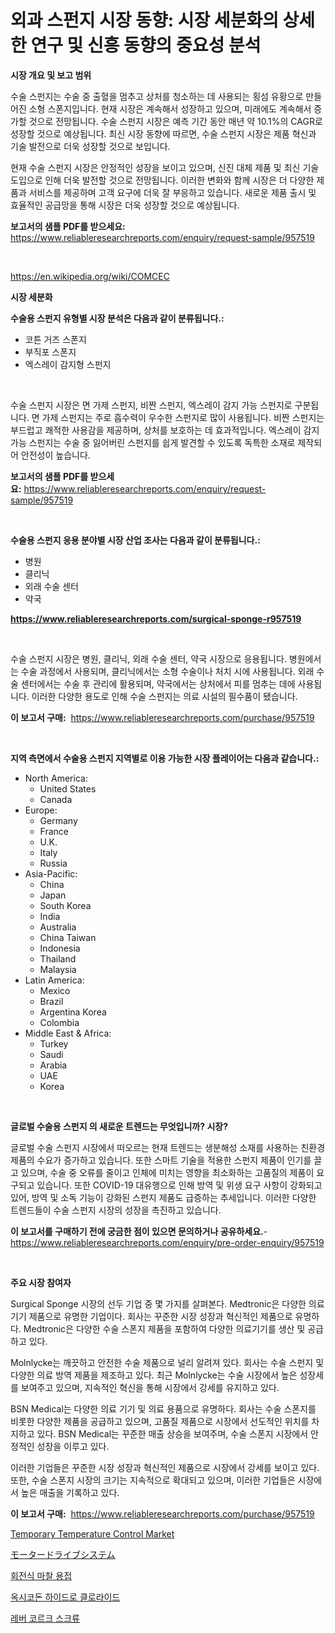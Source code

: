 <p><h1>외과 스펀지 시장 동향: 시장 세분화의 상세한 연구 및 신흥 동향의 중요성 분석</h1></p><p><strong>시장 개요 및 보고 범위</strong></p>
<p><p>수술 스펀지는 수술 중 출혈을 멈추고 상처를 청소하는 데 사용되는 횡섬 유황으로 만들어진 소형 스폰지입니다. 현재 시장은 계속해서 성장하고 있으며, 미래에도 계속해서 증가할 것으로 전망됩니다. 수술 스펀지 시장은 예측 기간 동안 매년 약 10.1%의 CAGR로 성장할 것으로 예상됩니다. 최신 시장 동향에 따르면, 수술 스펀지 시장은 제품 혁신과 기술 발전으로 더욱 성장할 것으로 보입니다. </p><p>현재 수술 스펀지 시장은 안정적인 성장을 보이고 있으며, 신진 대체 제품 및 최신 기술 도입으로 인해 더욱 발전할 것으로 전망됩니다. 이러한 변화와 함께 시장은 더 다양한 제품과 서비스를 제공하며 고객 요구에 더욱 잘 부응하고 있습니다. 새로운 제품 출시 및 효율적인 공급망을 통해 시장은 더욱 성장할 것으로 예상됩니다.</p></p>
<p><strong>보고서의 샘플 PDF를 받으세요:</strong> <a href="https://www.reliableresearchreports.com/enquiry/request-sample/957519">https://www.reliableresearchreports.com/enquiry/request-sample/957519</a></p>
<p>&nbsp;</p>
<p><a href="https://en.wikipedia.org/wiki/COMCEC">https://en.wikipedia.org/wiki/COMCEC</a></p>
<p><strong>시장 세분화</strong></p>
<p><strong>수술용 스펀지 유형별 시장 분석은 다음과 같이 분류됩니다.:</strong></p>
<p><ul><li>코튼 거즈 스폰지</li><li>부직포 스폰지</li><li>엑스레이 감지형 스펀지</li></ul></p>
<p>&nbsp;</p>
<p><p>수술 스펀지 시장은 면 가제 스펀지, 비짠 스펀지, 엑스레이 감지 가능 스펀지로 구분됩니다. 면 가제 스펀지는 주로 흡수력이 우수한 스펀지로 많이 사용됩니다. 비짠 스펀지는 부드럽고 쾌적한 사용감을 제공하며, 상처를 보호하는 데 효과적입니다. 엑스레이 감지 가능 스펀지는 수술 중 잃어버린 스펀지를 쉽게 발견할 수 있도록 독특한 소재로 제작되어 안전성이 높습니다.</p></p>
<p><strong>보고서의 샘플 PDF를 받으세요:</strong>&nbsp;<a href="https://www.reliableresearchreports.com/enquiry/request-sample/957519">https://www.reliableresearchreports.com/enquiry/request-sample/957519</a></p>
<p>&nbsp;</p>
<p><strong> 수술용 스펀지 응용 분야별 시장 산업 조사는 다음과 같이 분류됩니다.:</strong></p>
<p><ul><li>병원</li><li>클리닉</li><li>외래 수술 센터</li><li>약국</li></ul></p>
<p><strong><a href="https://www.reliableresearchreports.com/surgical-sponge-r957519">https://www.reliableresearchreports.com/surgical-sponge-r957519</a></strong></p>
<p>&nbsp;</p>
<p><p>수술 스펀지 시장은 병원, 클리닉, 외래 수술 센터, 약국 시장으로 응용됩니다. 병원에서는 수술 과정에서 사용되며, 클리닉에서는 소형 수술이나 처치 시에 사용됩니다. 외래 수술 센터에서는 수술 후 관리에 활용되며, 약국에서는 상처에서 피를 멈추는 데에 사용됩니다. 이러한 다양한 용도로 인해 수술 스펀지는 의료 시설의 필수품이 됐습니다.</p></p>
<p><strong>이 보고서 구매:</strong>&nbsp; <a href="https://www.reliableresearchreports.com/purchase/957519">https://www.reliableresearchreports.com/purchase/957519</a></p>
<p>&nbsp;</p>
<p><strong>지역 측면에서 수술용 스펀지 지역별로 이용 가능한 시장 플레이어는 다음과 같습니다.:</strong></p>
<p><ul>
    <li>
        North America:
        <ul>
            <li>United States</li>
            <li>Canada</li>
        </ul>
    </li>
    <li>
        Europe:
        <ul>
            <li>Germany</li>
            <li>France</li>
            <li>U.K.</li>
            <li>Italy</li>
            <li>Russia</li>
        </ul>
    </li>
    <li>
        Asia-Pacific:
        <ul>
            <li>China</li>
            <li>Japan</li>
            <li>South Korea</li>
            <li>India</li>
            <li>Australia</li>
            <li>China Taiwan</li>
            <li>Indonesia</li>
            <li>Thailand</li>
            <li>Malaysia</li>
        </ul>
    </li>
    <li>
        Latin America:
        <ul>
            <li>Mexico</li>
            <li>Brazil</li>
            <li>Argentina Korea</li>
            <li>Colombia</li>
        </ul>
    </li>
    <li>
        Middle East & Africa:
        <ul>
            <li>Turkey</li>
            <li>Saudi</li>
            <li>Arabia</li>
            <li>UAE</li>
            <li>Korea</li>
        </ul>
    </li>
    </ul></p>
<p>&nbsp;</p>
<p><strong>글로벌 수술용 스펀지 의 새로운 트렌드는 무엇입니까? 시장?</strong></p>
<p><p>글로벌 수술 스펀지 시장에서 떠오르는 현재 트렌드는 생분해성 소재를 사용하는 친환경 제품의 수요가 증가하고 있습니다. 또한 스마트 기술을 적용한 스펀지 제품이 인기를 끌고 있으며, 수술 중 오류를 줄이고 인체에 미치는 영향을 최소화하는 고품질의 제품이 요구되고 있습니다. 또한 COVID-19 대유행으로 인해 방역 및 위생 요구 사항이 강화되고 있어, 방역 및 소독 기능이 강화된 스펀지 제품도 급증하는 추세입니다. 이러한 다양한 트렌드들이 수술 스펀지 시장의 성장을 촉진하고 있습니다.</p></p>
<p><strong>이 보고서를 구매하기 전에 궁금한 점이 있으면 문의하거나 공유하세요.</strong>- <a href="https://www.reliableresearchreports.com/enquiry/pre-order-enquiry/957519">https://www.reliableresearchreports.com/enquiry/pre-order-enquiry/957519</a></p>
<p>&nbsp;</p>
<p><strong>주요 시장 참여자</strong></p>
<p><p>Surgical Sponge 시장의 선두 기업 중 몇 가지를 살펴본다. Medtronic은 다양한 의료기기 제품으로 유명한 기업이다. 회사는 꾸준한 시장 성장과 혁신적인 제품으로 유명하다. Medtronic은 다양한 수술 스폰지 제품을 포함하여 다양한 의료기기를 생산 및 공급하고 있다.</p><p>Molnlycke는 깨끗하고 안전한 수술 제품으로 널리 알려져 있다. 회사는 수술 스펀지 및 다양한 의료 방역 제품을 제조하고 있다. 최근 Molnlycke는 수술 시장에서 높은 성장세를 보여주고 있으며, 지속적인 혁신을 통해 시장에서 강세를 유지하고 있다.</p><p>BSN Medical는 다양한 의료 기기 및 의료 용품으로 유명하다. 회사는 수술 스폰지를 비롯한 다양한 제품을 공급하고 있으며, 고품질 제품으로 시장에서 선도적인 위치를 차지하고 있다. BSN Medical는 꾸준한 매출 상승을 보여주며, 수술 스폰지 시장에서 안정적인 성장을 이루고 있다.</p><p>이러한 기업들은 꾸준한 시장 성장과 혁신적인 제품으로 시장에서 강세를 보이고 있다. 또한, 수술 스폰지 시장의 크기는 지속적으로 확대되고 있으며, 이러한 기업들은 시장에서 높은 매출을 기록하고 있다.</p></p>
<p><strong>이 보고서 구매:</strong>&nbsp;&nbsp;<a href="https://www.reliableresearchreports.com/purchase/957519">https://www.reliableresearchreports.com/purchase/957519</a></p>
<p><p><a href="https://issuu.com/reportprime-2/docs/temporary-temperature-control-market-size-2030.ppt">Temporary Temperature Control Market</a></p><p><a href="https://medium.com/@reyeshowell655/%E3%83%A2%E3%83%BC%E3%82%BF%E3%83%BC%E3%83%89%E3%83%A9%E3%82%A4%E3%83%96%E3%82%B7%E3%82%B9%E3%83%86%E3%83%A0%E3%81%AE%E5%B8%82%E5%A0%B4%E3%82%B7%E3%82%A7%E3%82%A2%E3%81%A8%E5%B8%82%E5%A0%B4%E5%88%86%E6%9E%90-%E6%88%90%E9%95%B7%E3%83%88%E3%83%AC%E3%83%B3%E3%83%89%E3%81%A82024%E5%B9%B4%E3%81%8B%E3%82%892031%E5%B9%B4%E3%81%AE%E4%BA%88%E6%B8%AC-58cc961ae1c7">モータードライブシステム</a></p><p><a href="https://github.com/rcabello548/Market-Research-Report-List-3/blob/main/882348361935.md">회전식 마찰 용접</a></p><p><a href="https://github.com/KellyLyncyh543964/Market-Research-Report-List-3/blob/main/990404961934.md">옥시코돈 하이드로 클로라이드</a></p><p><a href="https://medium.com/@conradkirrlin76575/%EA%B8%80%EB%A1%9C%EB%B2%8C-%EB%A0%88%EB%B2%84-%EC%BD%94%EB%A5%B4%ED%81%AC%EC%8A%A4%ED%81%AC%EB%A5%98-%EC%8B%9C%EC%9E%A5-%EC%A0%9C%ED%92%88-%EC%9C%A0%ED%98%95-%EC%88%98%EC%A7%81-%EB%A0%88%EB%B2%84-%EC%BD%94%EB%A5%B4%ED%81%AC-%EC%8A%A4%ED%81%AC%EB%A5%98-%EC%88%98%ED%8F%89-%EB%A0%88%EB%B2%84-%EC%BD%94%EB%A5%B4%ED%81%AC-%EC%8A%A4%ED%81%AC%EB%A5%98-%EC%B5%9C%EC%A2%85-%EC%82%AC%EC%9A%A9%EC%9E%90-%EB%B0%8F-%EC%A7%80%EC%97%AD%EC%97%90-%EC%B4%88%EC%A0%90%EC%9D%84-%EB%A7%9E%EC%B6%98-%EB%B6%84%EC%84%9D-%EB%B0%8F-%EC%98%88%EC%B8%A1-2024%EB%85%84-2031%EB%85%84-6a6a756d0b49">레버 코르크 스크류</a></p></p>